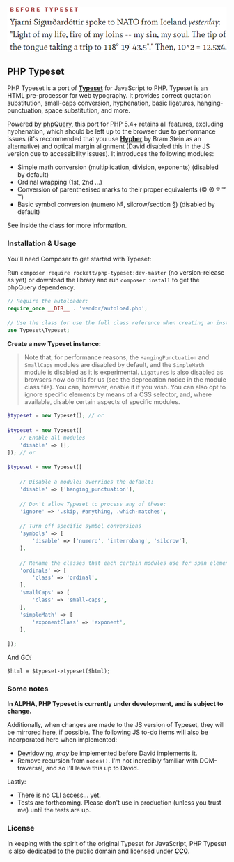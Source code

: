 ![](before_after.gif)

## PHP Typeset

PHP Typeset is a port of **[Typeset](https://github.com/davidmerfield/Typeset)** for JavaScript to PHP. Typeset is an HTML pre-processor for web typography. It provides correct quotation substitution, small-caps conversion, hyphenation, basic ligatures, hanging-punctuation, space substitution, and more.

Powered by [phpQuery](https://github.com/electrolinux/phpquery), this port for PHP 5.4+ retains all features, excluding hyphenation, which should be left up to the browser due to performance issues (it's recommended that you use **[Hypher](https://github.com/bramstein/hypher)** by Bram Stein as an alternative) and optical margin alignment (David disabled this in the JS version due to accessibility issues). It introduces the following modules:

- Simple math conversion (multiplication, division, exponents) (disabled by default)
- Ordinal wrapping (1st, 2nd ...)
- Conversion of parenthesised marks to their proper equivalents (© ℗ ® ℠ ™)
- Basic symbol conversion (numero №, silcrow/section §) (disabled by default)

See inside the class for more information.

### Installation & Usage

You'll need Composer to get started with Typeset:

Run `composer require rockett/php-typeset:dev-master` (no version-release as yet) or download the library and run `composer install` to get the phpQuery dependency.

```php
// Require the autoloader:
require_once __DIR__ . 'vendor/autoload.php';

// Use the class (or use the full class reference when creating an instance):
use Typeset\Typeset;
```

**Create a new Typeset instance:**

> Note that, for performance reasons, the `HangingPunctuation` and `SmallCaps` modules are disabled by default, and the `SimpleMath` module is disabled as it is experimental. `Ligatures` is also disabled as browsers now do this for us (see the deprecation notice in the module class file). You can, however, enable it if you wish. You can also opt to ignore specific elements by means of a CSS selector, and, where available, disable certain aspects of specific modules.

```php
$typeset = new Typeset(); // or

$typeset = new Typeset([
	// Enable all modules
	'disable' => [],
]); // or

$typeset = new Typeset([

	// Disable a module; overrides the default:
    'disable' => ['hanging_punctuation'],

    // Don't allow Typeset to process any of these:
    'ignore' => '.skip, #anything, .which-matches',

    // Turn off specific symbol conversions
    'symbols' => [
    	'disable' => ['numero', 'interrobang', 'silcrow'],
    ],

    // Rename the classes that each certain modules use for span elements
    'ordinals' => [
        'class' => 'ordinal',
    ],
    'smallCaps' => [
        'class' => 'small-caps',
    ],
    'simpleMath' => [
        'exponentClass' => 'exponent',
    ],

]);
```

And *GO!*

```
$html = $typeset->typeset($html);
```

### Some notes

**In ALPHA, PHP Typeset is currently under development, and is subject to change.**

Additionally, when changes are made to the JS version of Typeset, they will be mirrored here, if possible. The following JS to-do items will also be incorporated here when implemented:

- [Dewidowing](https://github.com/davidmerfield/Typeset/issues/34), *may* be implemented before David implements it.
- Remove recursion from `nodes()`. I'm not incredibly familiar with DOM-traversal, and so I'll leave this up to David.

Lastly:

- There is no CLI access... yet.
- Tests are forthcoming. Please don't use in production (unless you trust me) until the tests are up.

### License

In keeping with the spirit of the original Typeset for JavaScript, PHP Typeset is also dedicated to the public domain and licensed under **[CC0](LICENSE.md)**.